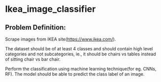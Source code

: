 # Ikea_image_classifier

## Problem Definition: 
Scrape images from IKEA site(https://www.ikea.com/).

The dataset should be of at least 4 classes and should contain high level categories
and not subcategories, ie., it should be chairs vs tables instead of sitting chair vs bar
chair.

Perform the classification using machine learning technique(for eg. CNNs, RF). The model should be able to predict
the class label of an image. 
